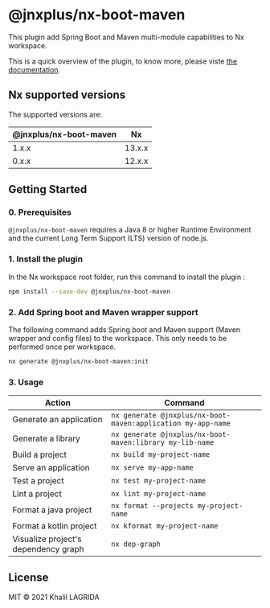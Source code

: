# @jnxplus/nx-boot-maven

This plugin add Spring Boot and Maven multi-module capabilities to Nx workspace.

This is a quick overview of the plugin, to know more, please viste [the documentation](https://khalilou88.github.io/jnxplus/).

## Nx supported versions

The supported versions are:

| @jnxplus/nx-boot-maven | Nx     |
| ---------------------- | ------ |
| 1.x.x                  | 13.x.x |
| 0.x.x                  | 12.x.x |

## Getting Started

### 0. Prerequisites

`@jnxplus/nx-boot-maven` requires a Java 8 or higher Runtime Environment and the current Long Term Support (LTS) version of node.js.

### 1. Install the plugin

In the Nx workspace root folder, run this command to install the plugin :

```bash
npm install --save-dev @jnxplus/nx-boot-maven
```

### 2. Add Spring boot and Maven wrapper support

The following command adds Spring boot and Maven support (Maven wrapper and config files) to the workspace. This only needs to be performed once per workspace.

```bash
nx generate @jnxplus/nx-boot-maven:init
```

### 3. Usage

| Action                               | Command                                                      |
| ------------------------------------ | ------------------------------------------------------------ |
| Generate an application              | `nx generate @jnxplus/nx-boot-maven:application my-app-name` |
| Generate a library                   | `nx generate @jnxplus/nx-boot-maven:library my-lib-name`     |
| Build a project                      | `nx build my-project-name`                                   |
| Serve an application                 | `nx serve my-app-name`                                       |
| Test a project                       | `nx test my-project-name`                                    |
| Lint a project                       | `nx lint my-project-name`                                    |
| Format a java project                | `nx format --projects my-project-name`                       |
| Format a kotlin project              | `nx kformat my-project-name`                                 |
| Visualize project's dependency graph | `nx dep-graph`                                               |

## License

MIT © 2021 Khalil LAGRIDA
